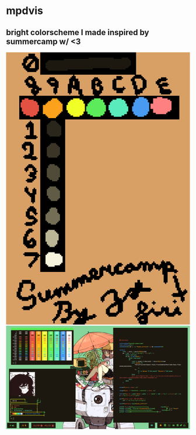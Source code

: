 # mpdvis
## bright colorscheme I made inspired by summercamp w/ <3
![summercampEX](/SUMMERCAMPHD.png)
![screnshot](/screenshot.png)
